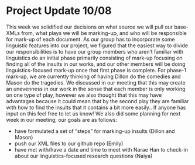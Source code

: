 # Project Update 10/08

This week we solidified our decisions on what source we will pull our base-XMLs from, 
what plays we will be marking-up, and who will be responsible for mark-up of each 
document. As our group has to incorporate some linguistic features into our project, 
we figured that the easiest way to divide our responsibilities is to have our group 
members who aren’t familiar with linguistics do an initial phase primarily consisting 
of mark-up focusing on finding all of the insults in our works, and our other members 
will be doing linguistics-focused mark-up once that first phase is complete. For 
phase-1 mark-up, we are currently thinking of having Dillon do the comedies and Mason 
do the tragedies. We discussed in our meeting that this may create an unevenness in 
our work in the sense that each member is only working on one type of play, however we 
also thought that this may have advantages because it could mean that by the second 
play they are familiar with how to find the insults that it contains a bit more easily.. 
If anyone has input on this feel free to let us know!
	We also did some planning for next week in our meeting;  our goals are as follows:
- have formulated a set of “steps” for marking-up insults (Dillon and Mason)
- push our XML files to our github repo (Emily)
- have met with/have a date and time to meet with Narae Han to check-in about our linguistics-focused research questions (Naiya)
